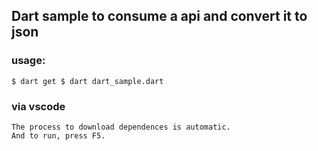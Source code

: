 ## Dart sample to consume a api and convert it to json

### usage:
``
$ dart get
$ dart dart_sample.dart
``

### via vscode

	The process to download dependences is automatic.
	And to run, press F5.





